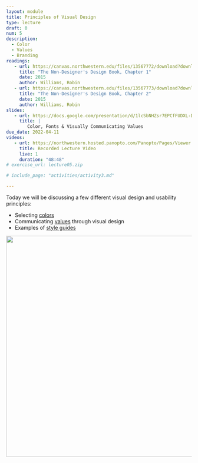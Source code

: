 ```yaml
---
layout: module
title: Principles of Visual Design
type: lecture
draft: 0
num: 5
description:
  - Color
  - Values
  - Branding
readings:
   - url: https://canvas.northwestern.edu/files/13567772/download?download_frd=1
     title: "The Non-Designer's Design Book, Chapter 1"
     date: 2015
     author: Williams, Robin
   - url: https://canvas.northwestern.edu/files/13567773/download?download_frd=1
     title: "The Non-Designer's Design Book, Chapter 2"
     date: 2015
     author: Williams, Robin
slides:
   - url: https://docs.google.com/presentation/d/1lcSbNHZsr7EPCfFUDXL-Dpszdbc_89B_3-uBcG875iQ/edit?usp=sharing
     title: |
        Color, Fonts & Visually Communicating Values
due_date: 2022-04-11
videos:
   - url: https://northwestern.hosted.panopto.com/Panopto/Pages/Viewer.aspx?id=d729bfbb-c0f7-4cb2-8b0f-ae74015a51f6
     title: Recorded Lecture Video
     live: 1
     duration: "48:48"
# exercise_url: lecture05.zip

# include_page: "activities/activity3.md"

---
```


Today we will be discussing a few different visual design and usability principles:

* Selecting [colors](../css-reference/color/)
* Communicating <a href="https://docs.google.com/document/d/1Vv5tPZ8UjqJNYO9pCp_PQhxHT8qoGY09deKX6uygUFA/edit?usp=sharing" target="_blank">values</a> through visual design
* Examples of [style guides](../css-reference/style-guides/)

<img style="width:600px;" src="{{site.baseurl}}/assets/images/lecture12/composition.png" />
